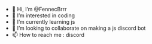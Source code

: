 - 👋 Hi, I’m @FennecBrrr
- 👀 I’m interested in coding
- 🌱 I’m currently learning js
- 💞️ I’m looking to collaborate on making a js discord bot
- 📫 How to reach me : discord

<!---
FennecBrrr/FennecBrrr is a ✨ special ✨ repository because its `README.md` (this file) appears on your GitHub profile.
You can click the Preview link to take a look at your changes.
--->
